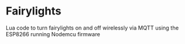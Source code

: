 # Fairylights
Lua code to turn fairylights on and off wirelessly via MQTT using the ESP8266 running Nodemcu firmware
